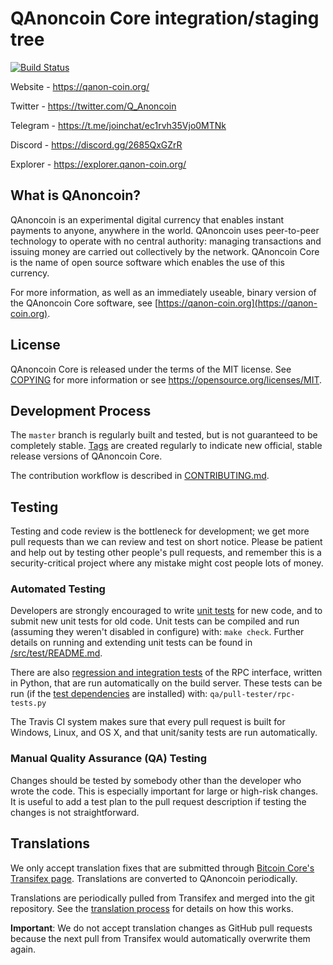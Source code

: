 QAnoncoin Core integration/staging tree
=====================================

[![Build Status](https://travis-ci.org/qanoncoin-project/qanoncoin.svg?branch=master)](https://travis-ci.org/qanoncoin-project/qanoncoin)

Website -   https://qanon-coin.org/

Twitter -   https://twitter.com/Q_Anoncoin

Telegram -  https://t.me/joinchat/ec1rvh35Vjo0MTNk

Discord -   https://discord.gg/2685QxGZrR

Explorer -  https://explorer.qanon-coin.org/


What is QAnoncoin?
----------------

QAnoncoin is an experimental digital currency that enables instant payments to
anyone, anywhere in the world. QAnoncoin uses peer-to-peer technology to operate
with no central authority: managing transactions and issuing money are carried
out collectively by the network. QAnoncoin Core is the name of open source
software which enables the use of this currency.

For more information, as well as an immediately useable, binary version of
the QAnoncoin Core software, see [https://qanon-coin.org](https://qanon-coin.org).

License
-------

QAnoncoin Core is released under the terms of the MIT license. See [COPYING](COPYING) for more
information or see https://opensource.org/licenses/MIT.

Development Process
-------------------

The `master` branch is regularly built and tested, but is not guaranteed to be
completely stable. [Tags](https://github.com/qanoncoin-project/qanoncoin/tags) are created
regularly to indicate new official, stable release versions of QAnoncoin Core.

The contribution workflow is described in [CONTRIBUTING.md](CONTRIBUTING.md).



Testing
-------

Testing and code review is the bottleneck for development; we get more pull
requests than we can review and test on short notice. Please be patient and help out by testing
other people's pull requests, and remember this is a security-critical project where any mistake might cost people
lots of money.

### Automated Testing

Developers are strongly encouraged to write [unit tests](src/test/README.md) for new code, and to
submit new unit tests for old code. Unit tests can be compiled and run
(assuming they weren't disabled in configure) with: `make check`. Further details on running
and extending unit tests can be found in [/src/test/README.md](/src/test/README.md).

There are also [regression and integration tests](/qa) of the RPC interface, written
in Python, that are run automatically on the build server.
These tests can be run (if the [test dependencies](/qa) are installed) with: `qa/pull-tester/rpc-tests.py`

The Travis CI system makes sure that every pull request is built for Windows, Linux, and OS X, and that unit/sanity tests are run automatically.

### Manual Quality Assurance (QA) Testing

Changes should be tested by somebody other than the developer who wrote the
code. This is especially important for large or high-risk changes. It is useful
to add a test plan to the pull request description if testing the changes is
not straightforward.

Translations
------------

We only accept translation fixes that are submitted through [Bitcoin Core's Transifex page](https://www.transifex.com/projects/p/bitcoin/).
Translations are converted to QAnoncoin periodically.

Translations are periodically pulled from Transifex and merged into the git repository. See the
[translation process](doc/translation_process.md) for details on how this works.

**Important**: We do not accept translation changes as GitHub pull requests because the next
pull from Transifex would automatically overwrite them again.

